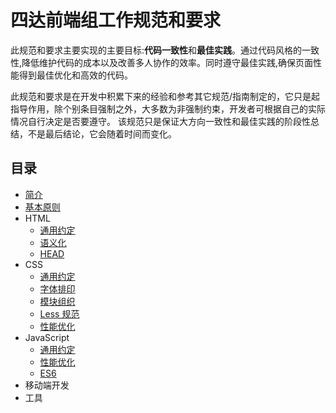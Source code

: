 # 四达前端组工作规范和要求

此规范和要求主要实现的主要目标:**代码一致性**和**最佳实践**。通过代码风格的一致性,降低维护代码的成本以及改善多人协作的效率。同时遵守最佳实践,确保页面性能得到最佳优化和高效的代码。

此规范和要求是在开发中积累下来的经验和参考其它规范/指南制定的，它只是起指导作用，除个别条目强制之外，大多数为非强制约束，开发者可根据自己的实际情况自行决定是否要遵守。
该规范只是保证大方向一致性和最佳实践的阶段性总结，不是最后结论，它会随着时间而变化。


## 目录

* [简介](READMD.md)
* [基本原则](#)
* HTML
   * [通用约定](#)
   * [语义化](#)
   * [HEAD](#)
* CSS
   * [通用约定](#)
   * [字体排印](#)
   * [模块组织](#)
   * [Less 规范](#)
   * [性能优化](#)
* JavaScript
   * [通用约定](#)
   * [性能优化](#)
   * [ES6](#)
* 移动端开发
* 工具

     